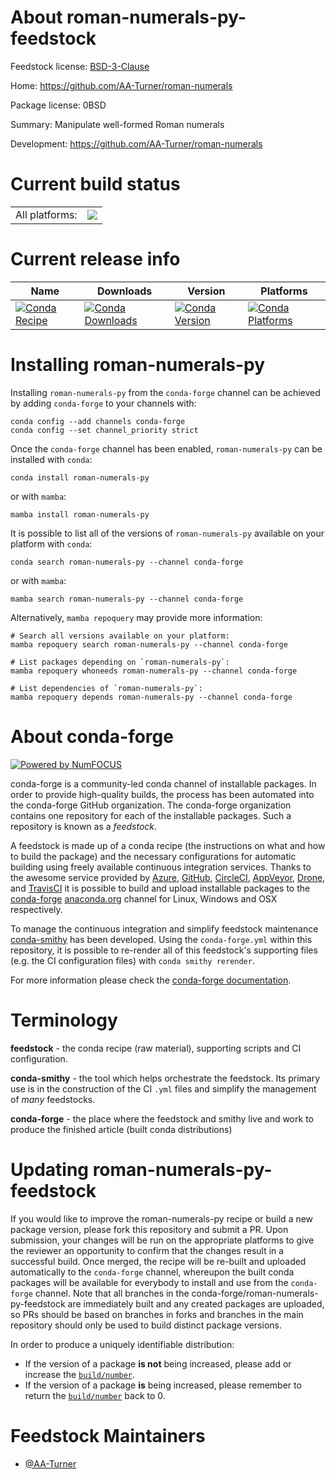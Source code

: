 About roman-numerals-py-feedstock
=================================

Feedstock license: [BSD-3-Clause](https://github.com/conda-forge/roman-numerals-py-feedstock/blob/main/LICENSE.txt)

Home: https://github.com/AA-Turner/roman-numerals

Package license: 0BSD

Summary: Manipulate well-formed Roman numerals

Development: https://github.com/AA-Turner/roman-numerals

Current build status
====================


<table><tr><td>All platforms:</td>
    <td>
      <a href="https://dev.azure.com/conda-forge/feedstock-builds/_build/latest?definitionId=24886&branchName=main">
        <img src="https://dev.azure.com/conda-forge/feedstock-builds/_apis/build/status/roman-numerals-py-feedstock?branchName=main">
      </a>
    </td>
  </tr>
</table>

Current release info
====================

| Name | Downloads | Version | Platforms |
| --- | --- | --- | --- |
| [![Conda Recipe](https://img.shields.io/badge/recipe-roman--numerals--py-green.svg)](https://anaconda.org/conda-forge/roman-numerals-py) | [![Conda Downloads](https://img.shields.io/conda/dn/conda-forge/roman-numerals-py.svg)](https://anaconda.org/conda-forge/roman-numerals-py) | [![Conda Version](https://img.shields.io/conda/vn/conda-forge/roman-numerals-py.svg)](https://anaconda.org/conda-forge/roman-numerals-py) | [![Conda Platforms](https://img.shields.io/conda/pn/conda-forge/roman-numerals-py.svg)](https://anaconda.org/conda-forge/roman-numerals-py) |

Installing roman-numerals-py
============================

Installing `roman-numerals-py` from the `conda-forge` channel can be achieved by adding `conda-forge` to your channels with:

```
conda config --add channels conda-forge
conda config --set channel_priority strict
```

Once the `conda-forge` channel has been enabled, `roman-numerals-py` can be installed with `conda`:

```
conda install roman-numerals-py
```

or with `mamba`:

```
mamba install roman-numerals-py
```

It is possible to list all of the versions of `roman-numerals-py` available on your platform with `conda`:

```
conda search roman-numerals-py --channel conda-forge
```

or with `mamba`:

```
mamba search roman-numerals-py --channel conda-forge
```

Alternatively, `mamba repoquery` may provide more information:

```
# Search all versions available on your platform:
mamba repoquery search roman-numerals-py --channel conda-forge

# List packages depending on `roman-numerals-py`:
mamba repoquery whoneeds roman-numerals-py --channel conda-forge

# List dependencies of `roman-numerals-py`:
mamba repoquery depends roman-numerals-py --channel conda-forge
```


About conda-forge
=================

[![Powered by
NumFOCUS](https://img.shields.io/badge/powered%20by-NumFOCUS-orange.svg?style=flat&colorA=E1523D&colorB=007D8A)](https://numfocus.org)

conda-forge is a community-led conda channel of installable packages.
In order to provide high-quality builds, the process has been automated into the
conda-forge GitHub organization. The conda-forge organization contains one repository
for each of the installable packages. Such a repository is known as a *feedstock*.

A feedstock is made up of a conda recipe (the instructions on what and how to build
the package) and the necessary configurations for automatic building using freely
available continuous integration services. Thanks to the awesome service provided by
[Azure](https://azure.microsoft.com/en-us/services/devops/), [GitHub](https://github.com/),
[CircleCI](https://circleci.com/), [AppVeyor](https://www.appveyor.com/),
[Drone](https://cloud.drone.io/welcome), and [TravisCI](https://travis-ci.com/)
it is possible to build and upload installable packages to the
[conda-forge](https://anaconda.org/conda-forge) [anaconda.org](https://anaconda.org/)
channel for Linux, Windows and OSX respectively.

To manage the continuous integration and simplify feedstock maintenance
[conda-smithy](https://github.com/conda-forge/conda-smithy) has been developed.
Using the ``conda-forge.yml`` within this repository, it is possible to re-render all of
this feedstock's supporting files (e.g. the CI configuration files) with ``conda smithy rerender``.

For more information please check the [conda-forge documentation](https://conda-forge.org/docs/).

Terminology
===========

**feedstock** - the conda recipe (raw material), supporting scripts and CI configuration.

**conda-smithy** - the tool which helps orchestrate the feedstock.
                   Its primary use is in the construction of the CI ``.yml`` files
                   and simplify the management of *many* feedstocks.

**conda-forge** - the place where the feedstock and smithy live and work to
                  produce the finished article (built conda distributions)


Updating roman-numerals-py-feedstock
====================================

If you would like to improve the roman-numerals-py recipe or build a new
package version, please fork this repository and submit a PR. Upon submission,
your changes will be run on the appropriate platforms to give the reviewer an
opportunity to confirm that the changes result in a successful build. Once
merged, the recipe will be re-built and uploaded automatically to the
`conda-forge` channel, whereupon the built conda packages will be available for
everybody to install and use from the `conda-forge` channel.
Note that all branches in the conda-forge/roman-numerals-py-feedstock are
immediately built and any created packages are uploaded, so PRs should be based
on branches in forks and branches in the main repository should only be used to
build distinct package versions.

In order to produce a uniquely identifiable distribution:
 * If the version of a package **is not** being increased, please add or increase
   the [``build/number``](https://docs.conda.io/projects/conda-build/en/latest/resources/define-metadata.html#build-number-and-string).
 * If the version of a package **is** being increased, please remember to return
   the [``build/number``](https://docs.conda.io/projects/conda-build/en/latest/resources/define-metadata.html#build-number-and-string)
   back to 0.

Feedstock Maintainers
=====================

* [@AA-Turner](https://github.com/AA-Turner/)

